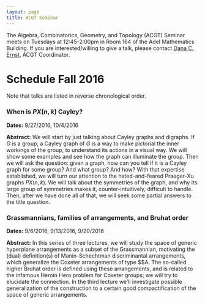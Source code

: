 ```yaml
---
layout: page
title: ACGT Seminar
---
```


The Algebra, Combinatorics, Geometry, and Topology (ACGT) Seminar meets on Tuesdays at 12:45-2:00pm in Room 164 of the Adel Mathematics Building. If you are interested/willing to give a talk, please contact [Dana C. Ernst](http://dcernst.github.io), ACGT Coordinator.

# Schedule Fall 2016 #

Note that talks are listed in reverse chronological order.

### When is $PX(n,k)$ Cayley? ###

**Dates:** 9/27/2016, 10/4/2016

**Abstract:** We will start by just talking about Cayley graphs and digraphs. If $G$ is a group, a Cayley graph of $G$ is a way to make pictorial the inner workings of the group, to understand its actions in a visual way.  We will show some examples and see how the graph can illuminate the group.  Then we will ask the question:  given a graph, how can you tell if it is a Cayley graph for some group?  And what group?  And how? With that expertise established, we will turn our attention to the hated-and-feared Praeger-Xu graphs $PX(n,k)$.   We will talk about the symmetries of the graph, and why its large group of symmetries makes it, counter-intuitively, difficult to handle. Then, after we have done all of that, we will seek some partial answers to the title question.

### Grassmannians, families of arrangements, and Bruhat order ###

**Dates:** 9/6/2016, 9/13/2016, 9/20/2016

**Abstract:** In this series of three lectures, we will study the space of generic hyperplane arrangements as a subset of the Grassmannian, motivating the (dual) definition(s) of Manin-Schechtman discriminantal arrangements, which generalize the Coxeter arrangements of type $$A. The so-called higher Bruhat order is defined using these arrangements, and is related to the infamous Heroin Hero problem for Coxeter groups; we will try to elucidate the connection. In the third lecture we’ll investigate possible generalization of the construction to a certain good compactification of the space of generic arrangements.
